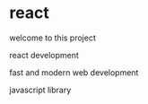 # react



welcome to this project

react development

fast and modern web development 

javascript library
